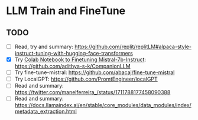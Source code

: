 # LLM Train and FineTune

## TODO

- [ ] Read, try and summary: https://github.com/replit/replitLM#alpaca-style-instruct-tuning-with-hugging-face-transformers
- [x] Try [Colab Notebook to Finetuning Mistral-7b-Instruct](https://adithyask.medium.com/a-beginners-guide-to-fine-tuning-mistral-7b-instruct-model-0f39647b20fe): https://github.com/adithya-s-k/CompanionLLM
- [ ] Try fine-tune-mistral: https://github.com/abacaj/fine-tune-mistral
- [ ] Try LocalGPT: https://github.com/PromtEngineer/localGPT
- [ ] Read and summary: https://twitter.com/manelferreira_/status/1711788177458090388
- [ ] Read and summary: https://docs.llamaindex.ai/en/stable/core_modules/data_modules/index/metadata_extraction.html
